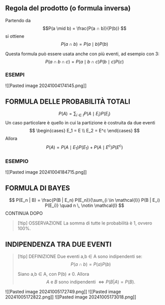 ## Regola del prodotto (o formula inversa)
Partendo da $$P(a \mid b) = \frac{P(a ∩ b)}{P(b)} 
$$ si ottiene
$${P(a ∩ b)} = P(a \mid b){P(b)} 
$$

Questa formula può essere usata anche con più eventi, ad esempio con 3:
$${P(a ∩ b ∩ c)} = P(a \mid b∩c){P(b \mid c)} {P(c)} 
$$
### ESEMPI
![[Pasted image 20241004174145.png]]


## FORMULA DELLE PROBABILITÀ TOTALI
$$ P(A) = \sum_{i \in I} P(A \mid E_i) P(E_i) $$
Un caso particolare è quello in cui la partizione è costruita da due eventi$$
\begin{cases}
    E_1 = E \\
    E_2 = E^c
\end{cases}
$$Allora$$ P(A) = P(A \mid E_1) P(E_1) + P(A \mid E^c) P(E^c) $$
### ESEMPIO
![[Pasted image 20241004184715.png]]

## FORMULA DI BAYES
$$
P(E_n | B) = \frac{P(B | E_n) P(E_n)}{\sum_{i \in \mathcal{I}} P(B | E_i) P(E_i)} \quad n \, \notin \mathcal{I}
$$
CONTINUA DOPO

>[!tip] OSSERVAZIONE
>La somma di tutte le probabilità è 1, ovvero 100%.



## INDIPENDENZA TRA DUE EVENTI
>[!tip] DEFINIZIONE
>Due eventi a,b ∈ A sono indipendenti se: $$P(a∩b) = P(a)P(b)$$
>
>Siano a,b ∈ A, con P(b) ≠ 0. Allora$$
A \text{ e } B \text{ sono indipendenti } \iff P(B | A) = P(B).
$$


![[Pasted image 20241005172749.png]]
![[Pasted image 20241005172822.png]]
![[Pasted image 20241005173018.png]]


